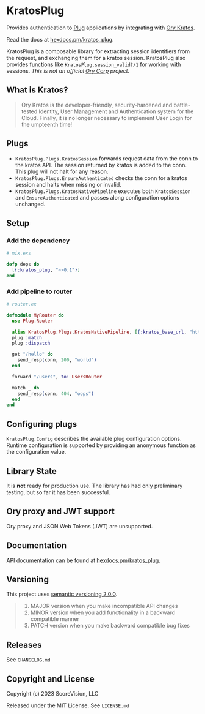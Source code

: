 # KratosPlug

Provides authentication to [Plug](https://github.com/elixir-plug/plug) applications by integrating with [Ory Kratos](https://github.com/ory/kratos).

Read the docs at [hexdocs.pm/kratos_plug](https://hexdocs.pm/kratos_plug/).

KratosPlug is a composable library for extracting session identifiers from the request, and exchanging them for a kratos session. KratosPlug also provides functions like `KratosPlug.session_valid?/1` for working with sessions. _This is not an official [Ory Corp](https://ory.sh) project._

## What is Kratos?

> Ory Kratos is the developer-friendly, security-hardened and battle-tested Identity, User Management and Authentication system for the Cloud. Finally, it is no longer necessary to implement User Login for the umpteenth time!

## Plugs

- `KratosPlug.Plugs.KratosSession` forwards request data from the conn to the kratos API. The session returned by kratos is added to the conn. This plug will not halt for any reason.
- `KratosPlug.Plugs.EnsureAuthenticated` checks the conn for a kratos session and halts when missing or invalid.
- `KratosPlug.Plugs.KratosNativePipeline` executes both `KratosSession` and `EnsureAuthenticated` and passes along configuration options unchanged.

## Setup

### Add the dependency

```elixir
# mix.exs

defp deps do
  [{:kratos_plug, "~>0.1"}]
end
```

### Add pipeline to router

```elixir
# router.ex

defmodule MyRouter do
  use Plug.Router

  alias KratosPlug.Plugs.KratosNativePipeline, [{:kratos_base_url, "http://localhost:4433"}]
  plug :match
  plug :dispatch

  get "/hello" do
    send_resp(conn, 200, "world")
  end

  forward "/users", to: UsersRouter

  match _ do
    send_resp(conn, 404, "oops")
  end
end
```

## Configuring plugs

`KratosPlug.Config` describes the available plug configuration options. Runtime configuration is supported by providing an anonymous function as the configuration value.

## Library State

It is __not__ ready for production use. The library has had only preliminary testing, but so far it has been successful.

## Ory proxy and JWT support

Ory proxy and JSON Web Tokens (JWT) are unsupported.

## Documentation

API documentation can be found at [hexdocs.pm/kratos_plug](https://hexdocs.pm/kratos_plug/).

## Versioning

This project uses [semantic versioning 2.0.0](https://semver.org/).

>1. MAJOR version when you make incompatible API changes
>2. MINOR version when you add functionality in a backward compatible manner
>3. PATCH version when you make backward compatible bug fixes

## Releases

See `CHANGELOG.md`

## Copyright and License

Copyright (c) 2023 ScoreVision, LLC

Released under the MIT License. See `LICENSE.md`
